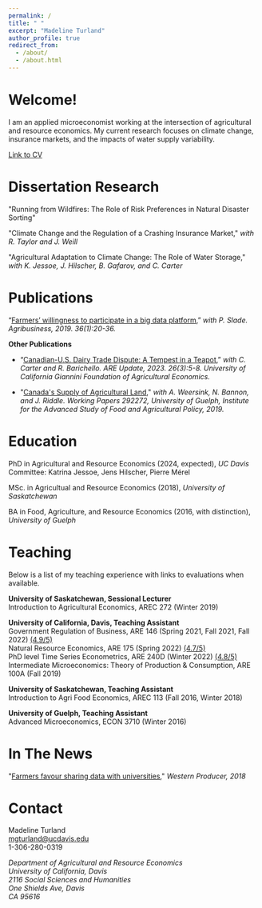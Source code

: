 ```yaml
---
permalink: /
title: " "
excerpt: "Madeline Turland"
author_profile: true
redirect_from: 
  - /about/
  - /about.html
---
```



Welcome!
======
I am an applied microeconomist working at the intersection of agricultural and resource economics. My current research focuses on climate change, insurance markets, and the impacts of water supply variability. 

[Link to CV](http://mgturland.github.io/files/MadelineTurlandCV.pdf)



Dissertation Research
======
"Running from Wildfires: The Role of Risk Preferences in Natural Disaster Sorting" 

"Climate Change and the Regulation of a Crashing Insurance Market," *with R. Taylor and J. Weill*

"Agricultural Adaptation to Climate Change: The Role of Water Storage," *with K. Jessoe, J. Hilscher, B. Gafarov, and C. Carter*


Publications
======
“[Farmers’ willingness to participate in a big data platform](http://mgturland.github.io/files/Publication1.pdf),” *with P. Slade. Agribusiness, 2019. 36(1):20-36.*

**Other Publications**
  - “[Canadian-U.S. Dairy Trade Dispute: A Tempest in a Teapot](http://mgturland.github.io/files/AREUpdate.pdf),” *with C. Carter and R. Barichello. ARE Update, 2023. 26(3):5-8. University of California Giannini Foundation of Agricultural Economics.*

  - "[Canada's Supply of Agricultural Land](http://mgturland.github.io/files/AgriculturalLand.pdf)," *with A. Weersink, N. Bannon, and J. Riddle. Working Papers 292272, University of Guelph, Institute for the Advanced Study of Food and Agricultural Policy, 2019.*

Education
======
PhD in Agricultural and Resource Economics (2024, expected), *UC Davis* <br />
Committee: Katrina Jessoe, Jens Hilscher, Pierre Mérel

MSc. in Agricultual and Resource Economics (2018), *University of Saskatchewan*

BA in Food, Agriculture, and Resource Economics (2016, with distinction), *University of Guelph*

Teaching
======
Below is a list of my teaching experience with links to evaluations when available. 

**University of Saskatchewan, Sessional Lecturer<br />**
Introduction to Agricultural Economics, AREC 272 (Winter 2019)<br />

**University of California, Davis, Teaching Assistant<br />**
Government Regulation of Business, ARE 146 (Spring 2021, Fall 2021, Fall 2022) [(4.9/5)](http://mgturland.github.io/files/ARE146Evals.pdf)<br />
Natural Resource Economics, ARE 175 (Spring 2022) [(4.7/5)](http://mgturland.github.io/files/ARE175Evals.pdf) <br />
PhD level Time Series Econometrics, ARE 240D (Winter 2022) [(4.8/5)](http://mgturland.github.io/files/ARE240CEvals.pdf)<br />
Intermediate Microeconomics: Theory of Production & Consumption, ARE 100A (Fall 2019)  <br />

**University of Saskatchewan, Teaching Assistant<br />**
Introduction to Agri Food Economics, AREC 113 (Fall 2016, Winter 2018)<br />

**University of Guelph, Teaching Assistant<br />**
Advanced Microeconomics, ECON 3710 (Winter 2016)<br />

In The News
======
"[Farmers favour sharing data with universities](https://www.producer.com/news/farmers-favour-sharing-data-with-universities/)," *Western Producer, 2018*


Contact
======

Madeline Turland<br />
mgturland@ucdavis.edu<br />
1-306-280-0319

  
<address>
Department of Agricultural and Resource Economics<br />
University of California, Davis<br />
2116 Social Sciences and Humanities<br />
One Shields Ave, Davis<br />
CA 95616
 </address>
